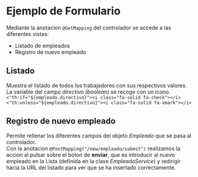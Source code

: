 # Ejemplo de Formulario
Mediante la anotacion `@GetMapping` del controlador se accede a las 
diferentes vistas: 
* Listado de empleados
* Registro de nuevo empleado

## Listado
Muestra el listado de todos los trabajadores con sus respectivos valores.  
La variable del campo _directivo (boolean)_ se recoge con un icono. 
`<"th:if="${empleado.directivo}"><i class="fa-solid fa-check"></i>
<"th:unless="${empleado.directivo}"><i class="fa-solid fa-xmark"></i>`

## Registro de nuevo empleado
Permite rellenar los diferentes campos del objeto _Empleado_ que se pasa al controlador.  
Con la anotacion `@PostMapping("/new/empleado/submit")` realizamos la accion al pulsar sobre el boton de **enviar**, 
que es introducir al nuevo empleado en la Lista (definida en la clase _EmpleadoService_) 
y redirigir hacia la URL del listado para ver que se ha insertado correctamente.